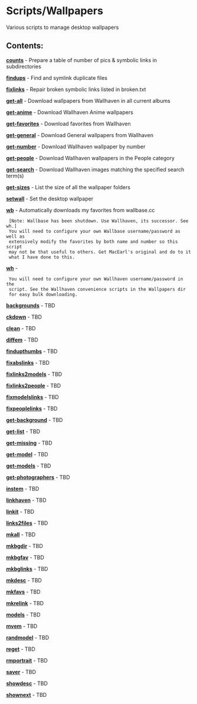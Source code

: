 Scripts/Wallpapers
==================

Various scripts to manage desktop wallpapers

Contents:
--------

[**counts**](Wallpapers/counts.sh) - Prepare a table of number of pics & symbolic links in subdirectories

[**findups**](Wallpapers/findups.sh) - Find and symlink duplicate files

[**fixlinks**](Wallpapers/fixlinks.sh) - Repair broken symbolic links listed in broken.txt

[**get-all**](Wallpapers/get-all.sh) - Download wallpapers from Wallhaven in all current albums

[**get-anime**](Wallpapers/get-anime.sh) - Download Wallhaven Anime wallpapers

[**get-favorites**](Wallpapers/get-favorites.sh) - Download favorites from Wallhaven

[**get-general**](Wallpapers/get-general.sh) - Download General wallpapers from Wallhaven

[**get-number**](Wallpapers/get-number.sh) - Download Wallhaven wallpaper by number

[**get-people**](Wallpapers/get-people.sh) - Download Wallhaven wallpapers in the People category

[**get-search**](Wallpapers/get-search.sh) - Download Wallhaven images matching the specified search term(s)

[**get-sizes**](Wallpapers/get-sizes.sh) - List the size of all the wallpaper folders

[**setwall**](Wallpapers/setwall.sh) - Set the desktop wallpaper

[**wb**](Wallpapers/wb.sh) - Automatically downloads my favorites from wallbase.cc

     [Note: Wallbase has been shutdown. Use Wallhaven, its successor. See wh.]
     You will need to configure your own Wallbase username/password as well as
     extensively modify the favorites by both name and number so this script
     may not be that useful to others. Get MacEarl's original and do to it
     what I have done to this.

[**wh**](Wallpapers/wh.sh) - 

     You will need to configure your own Wallhaven username/password in the
     script. See the Wallhaven convenience scripts in the Wallpapers dir
     for easy bulk downloading.

[**backgrounds**](Wallpapers/backgrounds.sh) - TBD

[**ckdown**](Wallpapers/ckdown.sh) - TBD

[**clean**](Wallpapers/clean.sh) - TBD

[**diffem**](Wallpapers/diffem) - TBD

[**findupthumbs**](Wallpapers/findupthumbs.sh) - TBD

[**fixabslinks**](Wallpapers/fixabslinks.sh) - TBD

[**fixlinks2models**](Wallpapers/fixlinks2models.sh) - TBD

[**fixlinks2people**](Wallpapers/fixlinks2people.sh) - TBD

[**fixmodelslinks**](Wallpapers/fixmodelslinks.sh) - TBD

[**fixpeoplelinks**](Wallpapers/fixpeoplelinks.sh) - TBD

[**get-background**](Wallpapers/get-background.sh) - TBD

[**get-list**](Wallpapers/get-list.sh) - TBD

[**get-missing**](Wallpapers/get-missing.sh) - TBD

[**get-model**](Wallpapers/get-model.sh) - TBD

[**get-models**](Wallpapers/get-models.sh) - TBD

[**get-photographers**](Wallpapers/get-photographers.sh) - TBD

[**instem**](Wallpapers/instem) - TBD

[**linkhaven**](Wallpapers/linkhaven.sh) - TBD

[**linkit**](Wallpapers/linkit.sh) - TBD

[**links2files**](Wallpapers/links2files.sh) - TBD

[**mkall**](Wallpapers/mkall.sh) - TBD

[**mkbgdir**](Wallpapers/mkbgdir.sh) - TBD

[**mkbgfav**](Wallpapers/mkbgfav.sh) - TBD

[**mkbglinks**](Wallpapers/mkbglinks.sh) - TBD

[**mkdesc**](Wallpapers/mkdesc.sh) - TBD

[**mkfavs**](Wallpapers/mkfavs.sh) - TBD

[**mkrelink**](Wallpapers/mkrelink.sh) - TBD

[**models**](Wallpapers/models.sh) - TBD

[**mvem**](Wallpapers/mvem.sh) - TBD

[**randmodel**](Wallpapers/randmodel.sh) - TBD

[**reget**](Wallpapers/reget.sh) - TBD

[**rmportrait**](Wallpapers/rmportrait.sh) - TBD

[**saver**](Wallpapers/saver.sh) - TBD

[**showdesc**](Wallpapers/showdesc.sh) - TBD

[**shownext**](Wallpapers/shownext.sh) - TBD

